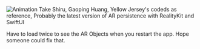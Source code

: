 
![Animation](https://github.com/xduwzh/ARPersistence-MultiObj-RealityKit-SwiftUI/blob/main/RPReplay_Final1718881602-ezgif.com-video-to-gif-converter-2.gif)
Take Shiru, Gaoping Huang, Yellow Jersey's codeds as reference,
Probably the latest version of AR persistence with RealityKit and SwiftUI

Have to load twice to see the AR Objects when you restart the app. Hope someone could fix that.
